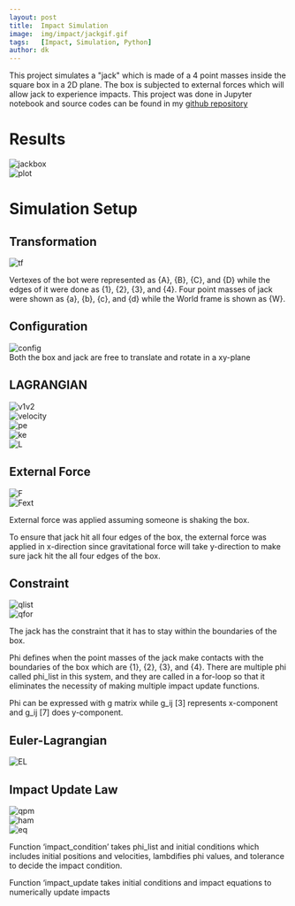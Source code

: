 ```yaml
---
layout: post
title:  Impact Simulation
image:  img/impact/jackgif.gif
tags:   [Impact, Simulation, Python]
author: dk
---
```


This project simulates a "jack" which is made of a 4 point masses inside the square box in a 2D plane. The box is subjected to external forces which will allow jack to experience impacts. This project was done in Jupyter notebook and source codes can be found in my [github repository](https://github.com/rubberdk/jack-in-the-box)

# Results

<div class="post-flex-display">
    <img src="/img/impact/jackgif.gif" alt="jackbox">
</div>

<div class="post-flex-display">
    <img src="/img/impact/plot.png" alt="plot">
</div>

# Simulation Setup

## Transformation
<div class="post-flex-display">
    <img src="/img/impact/draw.png" alt="tf">
</div>

Vertexes of the bot were represented as {A}, {B}, {C}, and {D} while the edges of it were done as {1}, {2}, {3}, and {4}. Four point masses of jack were shown as {a}, {b}, {c}, and {d} while the World frame is shown as {W}.

## Configuration
<div class="post-flex-display">
    <img src="/img/impact/config.png" alt="config">
</div>
Both the box and jack are free to translate and rotate in a xy-plane

## LAGRANGIAN

<div class="post-flex-display">
    <img src="/img/impact/v1v2.png" alt="v1v2">
</div>

<div class="post-flex-display">
    <img src="/img/impact/velocity.png" alt="velocity">
</div>

<div class="post-flex-display">
    <img src="/img/impact/pe.png" alt="pe">
</div>

<div class="post-flex-display">
    <img src="/img/impact/ke.png" alt="ke">
</div>

<div class="post-flex-display">
    <img src="/img/impact/L.png" alt="L">
</div>

## External Force

<div class="post-flex-display">
    <img src="/img/impact/F.png" alt="F">
</div>

<div class="post-flex-display">
    <img src="/img/impact/Fext.png" alt="Fext">
</div>

External force was applied assuming someone is shaking the box.

To ensure that jack hit all four edges of the box, the external force was applied in x-direction since gravitational force will take y-direction to make sure jack hit the all four edges of the box.

## Constraint
<div class="post-flex-display">
    <img src="/img/impact/qlist.png" alt="qlist">
</div>

<div class="post-flex-display">
    <img src="/img/impact/qfor.png" alt="qfor">
</div>

The jack has the constraint that it has to stay within the boundaries of the box.

Phi defines when the point masses of the jack make contacts with the boundaries of the box which are {1}, {2}, {3}, and {4}. There are multiple phi called phi_list in this system, and they are called in a for-loop so that it eliminates the necessity of making multiple impact update functions.

Phi can be expressed with g matrix while g_ij [3] represents x-component and g_ij [7] does y-component.

## Euler-Lagrangian
<div class="post-flex-display">
    <img src="/img/impact/EL.png" alt="EL">
</div>

## Impact Update Law
<div class="post-flex-display">
    <img src="/img/impact/qpm.png" alt="qpm">
</div>

<div class="post-flex-display">
    <img src="/img/impact/ham.png" alt="ham">
</div>

<div class="post-flex-display">
    <img src="/img/impact/eq.png" alt="eq">
</div>

Function ‘impact_condition’ takes phi_list and initial conditions which includes initial positions and velocities, lambdifies phi values, and tolerance to decide the impact condition.

Function ‘impact_update takes initial conditions and impact equations to numerically update impacts